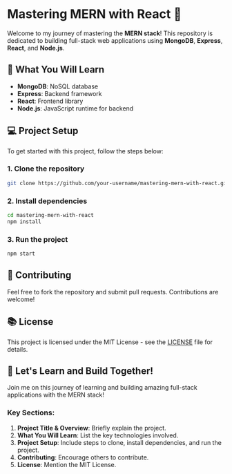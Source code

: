# Mastering MERN with React 🚀

Welcome to my journey of mastering the **MERN stack**! This repository is dedicated to building full-stack web applications using **MongoDB**, **Express**, **React**, and **Node.js**.

## 🚀 What You Will Learn
- **MongoDB**: NoSQL database
- **Express**: Backend framework
- **React**: Frontend library
- **Node.js**: JavaScript runtime for backend

## 💻 Project Setup
To get started with this project, follow the steps below:

### 1. Clone the repository
```bash
git clone https://github.com/your-username/mastering-mern-with-react.git
```

### 2. Install dependencies
```bash
cd mastering-mern-with-react
npm install
```

### 3. Run the project
```bash
npm start
```

## 📝 Contributing
Feel free to fork the repository and submit pull requests. Contributions are welcome!

## 📚 License
This project is licensed under the MIT License - see the [LICENSE](LICENSE) file for details.

## 🌱 Let's Learn and Build Together!
Join me on this journey of learning and building amazing full-stack applications with the MERN stack!

### Key Sections:
1. **Project Title & Overview**: Briefly explain the project.
2. **What You Will Learn**: List the key technologies involved.
3. **Project Setup**: Include steps to clone, install dependencies, and run the project.
4. **Contributing**: Encourage others to contribute.
5. **License**: Mention the MIT License.
